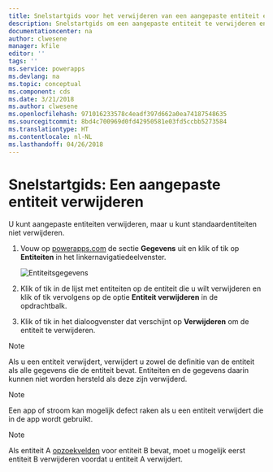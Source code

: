 ```yaml
---
title: Snelstartgids voor het verwijderen van een aangepaste entiteit en het wissen van gegevens | Microsoft Docs
description: Snelstartgids om een aangepaste entiteit te verwijderen en alle gegevens te wissen
documentationcenter: na
author: clwesene
manager: kfile
editor: ''
tags: ''
ms.service: powerapps
ms.devlang: na
ms.topic: conceptual
ms.component: cds
ms.date: 3/21/2018
ms.author: clwesene
ms.openlocfilehash: 971016233578c4eadf397d662a0ea74187548635
ms.sourcegitcommit: 8bd4c700969d0fd42950581e03fd5ccbb5273584
ms.translationtype: HT
ms.contentlocale: nl-NL
ms.lasthandoff: 04/26/2018
---
```

# <a name="quickstart-delete-a-custom-entity"></a>Snelstartgids: Een aangepaste entiteit verwijderen
U kunt aangepaste entiteiten verwijderen, maar u kunt standaardentiteiten niet verwijderen.

1. Vouw op [powerapps.com](https://web.powerapps.com) de sectie **Gegevens** uit en klik of tik op **Entiteiten** in het linkernavigatiedeelvenster.

    ![Entiteitsgegevens](./media/data-platform-cds-create-entity/entitylist.png "Entiteitslijst")

2. Klik of tik in de lijst met entiteiten op de entiteit die u wilt verwijderen en klik of tik vervolgens op de optie **Entiteit verwijderen** in de opdrachtbalk.
3. Klik of tik in het dialoogvenster dat verschijnt op **Verwijderen** om de entiteit te verwijderen.

>[!NOTE]
>Als u een entiteit verwijdert, verwijdert u zowel de definitie van de entiteit als alle gegevens die de entiteit bevat. Entiteiten en de gegevens daarin kunnen niet worden hersteld als deze zijn verwijderd.

>[!NOTE]
>Een app of stroom kan mogelijk defect raken als u een entiteit verwijdert die in de app wordt gebruikt.

>[!NOTE]
>Als entiteit A [opzoekvelden](data-platform-entity-lookup.md) voor entiteit B bevat, moet u mogelijk eerst entiteit B verwijderen voordat u entiteit A verwijdert.

